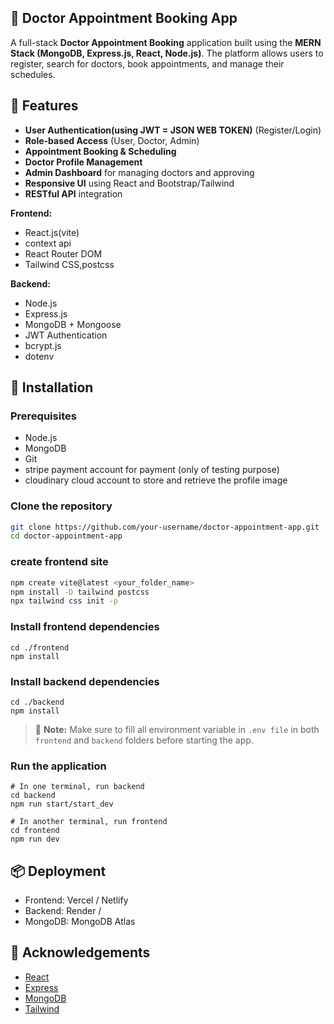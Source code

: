## 🏥 Doctor Appointment Booking App

A full-stack **Doctor Appointment Booking** application built using the **MERN Stack (MongoDB, Express.js, React, Node.js)**. The platform allows users to register, search for doctors, book appointments, and manage their schedules.

## 🚀 Features

- **User Authentication(using JWT = JSON WEB TOKEN)** (Register/Login)
- **Role-based Access** (User, Doctor, Admin)
- **Appointment Booking & Scheduling**
- **Doctor Profile Management**
- **Admin Dashboard** for managing doctors and approving
- **Responsive UI** using React and Bootstrap/Tailwind
- **RESTful API** integration

**Frontend:**
- React.js(vite)
- context api
- React Router DOM
- Tailwind CSS,postcss

**Backend:**
- Node.js
- Express.js
- MongoDB + Mongoose
- JWT Authentication
- bcrypt.js
- dotenv


## 🔧 Installation

### Prerequisites
- Node.js
- MongoDB
- Git
- stripe payment account for payment (only of testing purpose)
- cloudinary cloud account to store and retrieve the profile image

### Clone the repository

```bash
git clone https://github.com/your-username/doctor-appointment-app.git
cd doctor-appointment-app
```
### create frontend site

```bash
npm create vite@latest <your_folder_name>
npm install -D tailwind postcss
npx tailwind css init -p
```
### Install frontend dependencies

```
cd ./frontend
npm install
```
### Install backend dependencies

```
cd ./backend
npm install
```
> 📌 **Note:** Make sure to  fill all environment variable in `.env file` in both `frontend` and `backend` folders before starting the app.

### Run the application
```
# In one terminal, run backend
cd backend
npm run start/start_dev

# In another terminal, run frontend
cd frontend
npm run dev
```

## 📦 Deployment
- Frontend: Vercel / Netlify
- Backend: Render /
- MongoDB: MongoDB Atlas

## 🙌 Acknowledgements
- [React](https://reactjs.org/)
- [Express](https://expressjs.com/)
- [MongoDB](https://www.mongodb.com/)
- [Tailwind](https://tailwindcss.com/)


